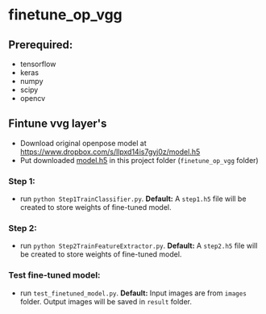 # finetune_op_vgg

## Prerequired:
- tensorflow
- keras
- numpy
- scipy
- opencv

## Fintune vvg layer's
- Download original openpose model at https://www.dropbox.com/s/llpxd14is7gyj0z/model.h5
- Put downloaded [model.h5](https://www.dropbox.com/s/llpxd14is7gyj0z/model.h5) in this project folder (`finetune_op_vgg` folder)
### Step 1:
- run `python Step1TrainClassifier.py`. **Default:** A `step1.h5` file will be created to store weights of fine-tuned model.
### Step 2:
- run `python Step2TrainFeatureExtractor.py`. **Default:** A `step2.h5` file will be created to store weights of fine-tuned model.
### Test fine-tuned model:
- run `test_finetuned_model.py`. **Default:** Input images are from `images` folder. Output images will be saved in `result` folder.
